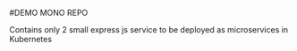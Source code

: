 #DEMO MONO REPO

Contains only 2 small express js service to be deployed as microservices in Kubernetes
